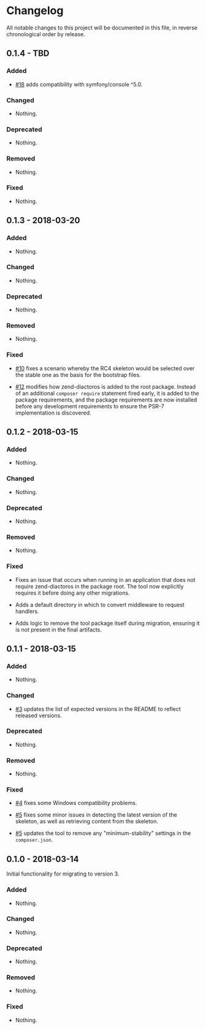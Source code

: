 # Changelog

All notable changes to this project will be documented in this file, in reverse chronological order by release.

## 0.1.4 - TBD

### Added

- [#18](https://github.com/zendframework/zend-expressive-migration/pull/18) adds compatibility with symfony/console ^5.0.

### Changed

- Nothing.

### Deprecated

- Nothing.

### Removed

- Nothing.

### Fixed

- Nothing.

## 0.1.3 - 2018-03-20

### Added

- Nothing.

### Changed

- Nothing.

### Deprecated

- Nothing.

### Removed

- Nothing.

### Fixed

- [#10](https://github.com/zendframework/zend-expressive-migration/pull/10)
  fixes a scenario whereby the RC4 skeleton would be selected over the stable
  one as the basis for the bootstrap files.

- [#12](https://github.com/zendframework/zend-expressive-migration/pull/12)
  modifies how zend-diactoros is added to the root package. Instead of an
  additional `composer require` statement fired early, it is added to the
  package requirements, and the package requirements are now installed before any
  development requirements to ensure the PSR-7 implementation is discovered.

## 0.1.2 - 2018-03-15

### Added

- Nothing.

### Changed

- Nothing.

### Deprecated

- Nothing.

### Removed

- Nothing.

### Fixed

- Fixes an issue that occurs when running in an application that does not
  require zend-diactoros in the package root. The tool now explicitly requires it
  before doing any other migrations.

- Adds a default directory in which to convert middleware to request handlers.

- Adds logic to remove the tool package itself during migration, ensuring it is
  not present in the final artifacts.

## 0.1.1 - 2018-03-15

### Added

- Nothing.

### Changed

- [#3](https://github.com/zendframework/zend-expressive-migration/pull/3)
  updates the list of expected versions in the README to reflect released
  versions.

### Deprecated

- Nothing.

### Removed

- Nothing.

### Fixed

- [#4](https://github.com/zendframework/zend-expressive-migration/pull/4)
  fixes some Windows compatibility problems.

- [#5](https://github.com/zendframework/zend-expressive-migration/pull/5)
  fixes some minor issues in detecting the latest version of the skeleton, as
  well as retrieving content from the skeleton.

- [#5](https://github.com/zendframework/zend-expressive-migration/pull/5)
  updates the tool to remove any "minimum-stability" settings in the
  `composer.json`.

## 0.1.0 - 2018-03-14

Initial functionality for migrating to version 3.

### Added

- Nothing.

### Changed

- Nothing.

### Deprecated

- Nothing.

### Removed

- Nothing.

### Fixed

- Nothing.
